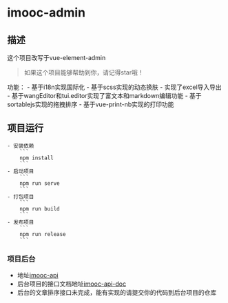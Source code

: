 # imooc-admin

## 描述

这个项目改写于vue-element-admin

> 如果这个项目能够帮助到你，请记得star哦！

功能：
    - 基于i18n实现国际化
    - 基于scss实现的动态换肤
    - 实现了excel导入导出
    - 基于wangEditor和tui.editor实现了富文本和markdown编辑功能
    - 基于sortablejs实现的拖拽排序
    - 基于vue-print-nb实现的打印功能

## 项目运行

    - 安装依赖
        ```
        npm install
        ```
    - 启动项目
        ```
        npm run serve
        ```
    - 打包项目
        ```
        npm run build
        ```
    - 发布项目
        ```
        npm run release
        ```

### 项目后台

- 地址[imooc-api](https://github.com/mafqla/imooc-api.git/)
- 后台项目的接口文档地址[imooc-api-doc](https://www.apifox.cn/apidoc/shared-e909ede9-d941-4078-994b-7046e54a9f2a)
- 后台的文章排序接口未完成，能有实现的请提交你的代码到后台项目的仓库
